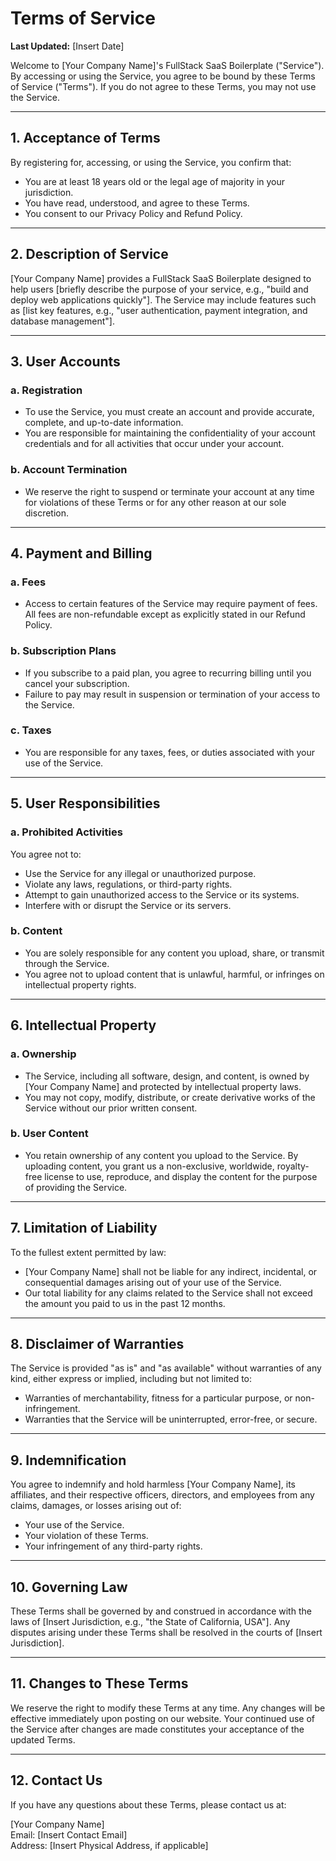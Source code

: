 # Terms of Service

**Last Updated:** [Insert Date]

Welcome to [Your Company Name]'s FullStack SaaS Boilerplate ("Service"). By accessing or using the Service, you agree to be bound by these Terms of Service ("Terms"). If you do not agree to these Terms, you may not use the Service.

---

## 1. Acceptance of Terms

By registering for, accessing, or using the Service, you confirm that:
   - You are at least 18 years old or the legal age of majority in your jurisdiction.
   - You have read, understood, and agree to these Terms.
   - You consent to our Privacy Policy and Refund Policy.

---

## 2. Description of Service

[Your Company Name] provides a FullStack SaaS Boilerplate designed to help users [briefly describe the purpose of your service, e.g., "build and deploy web applications quickly"]. The Service may include features such as [list key features, e.g., "user authentication, payment integration, and database management"].

---

## 3. User Accounts

### a. **Registration**
   - To use the Service, you must create an account and provide accurate, complete, and up-to-date information.
   - You are responsible for maintaining the confidentiality of your account credentials and for all activities that occur under your account.

### b. **Account Termination**
   - We reserve the right to suspend or terminate your account at any time for violations of these Terms or for any other reason at our sole discretion.

---

## 4. Payment and Billing

### a. **Fees**
   - Access to certain features of the Service may require payment of fees. All fees are non-refundable except as explicitly stated in our Refund Policy.

### b. **Subscription Plans**
   - If you subscribe to a paid plan, you agree to recurring billing until you cancel your subscription.
   - Failure to pay may result in suspension or termination of your access to the Service.

### c. **Taxes**
   - You are responsible for any taxes, fees, or duties associated with your use of the Service.

---

## 5. User Responsibilities

### a. **Prohibited Activities**
   You agree not to:
   - Use the Service for any illegal or unauthorized purpose.
   - Violate any laws, regulations, or third-party rights.
   - Attempt to gain unauthorized access to the Service or its systems.
   - Interfere with or disrupt the Service or its servers.

### b. **Content**
   - You are solely responsible for any content you upload, share, or transmit through the Service.
   - You agree not to upload content that is unlawful, harmful, or infringes on intellectual property rights.

---

## 6. Intellectual Property

### a. **Ownership**
   - The Service, including all software, design, and content, is owned by [Your Company Name] and protected by intellectual property laws.
   - You may not copy, modify, distribute, or create derivative works of the Service without our prior written consent.

### b. **User Content**
   - You retain ownership of any content you upload to the Service. By uploading content, you grant us a non-exclusive, worldwide, royalty-free license to use, reproduce, and display the content for the purpose of providing the Service.

---

## 7. Limitation of Liability

To the fullest extent permitted by law:
   - [Your Company Name] shall not be liable for any indirect, incidental, or consequential damages arising out of your use of the Service.
   - Our total liability for any claims related to the Service shall not exceed the amount you paid to us in the past 12 months.

---

## 8. Disclaimer of Warranties

The Service is provided "as is" and "as available" without warranties of any kind, either express or implied, including but not limited to:
   - Warranties of merchantability, fitness for a particular purpose, or non-infringement.
   - Warranties that the Service will be uninterrupted, error-free, or secure.

---

## 9. Indemnification

You agree to indemnify and hold harmless [Your Company Name], its affiliates, and their respective officers, directors, and employees from any claims, damages, or losses arising out of:
   - Your use of the Service.
   - Your violation of these Terms.
   - Your infringement of any third-party rights.

---

## 10. Governing Law

These Terms shall be governed by and construed in accordance with the laws of [Insert Jurisdiction, e.g., "the State of California, USA"]. Any disputes arising under these Terms shall be resolved in the courts of [Insert Jurisdiction].

---

## 11. Changes to These Terms

We reserve the right to modify these Terms at any time. Any changes will be effective immediately upon posting on our website. Your continued use of the Service after changes are made constitutes your acceptance of the updated Terms.

---

## 12. Contact Us

If you have any questions about these Terms, please contact us at:

[Your Company Name]  
Email: [Insert Contact Email]  
Address: [Insert Physical Address, if applicable]
